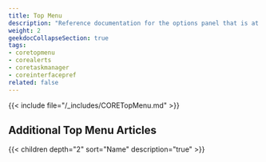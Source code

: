 ```yaml
---
title: Top Menu
description: "Reference documentation for the options panel that is at the top of the TrueNAS UI."
weight: 2
geekdocCollapseSection: true
tags:
- coretopmenu
- corealerts
- coretaskmanager
- coreinterfacepref
related: false
---
```




{{< include file="/_includes/CORETopMenu.md" >}}

## Additional Top Menu Articles

{{< children depth="2" sort="Name" description="true" >}}
